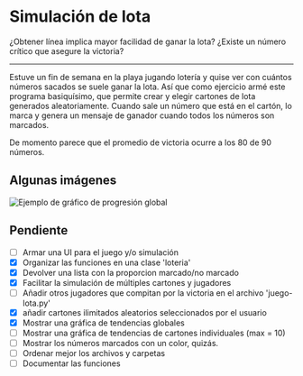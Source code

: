 # Simulación de lota

¿Obtener línea implica mayor facilidad de ganar la lota? ¿Existe un número crítico que asegure la victoria?

---

Estuve un fin de semana en la playa jugando lotería y quise ver con cuántos números sacados se suele ganar la lota. Así que como ejercicio armé este programa basiquísimo, que permite crear y elegir cartones de lota generados aleatoriamente. Cuando sale un número que está en el cartón, lo marca y genera un mensaje de ganador cuando todos los números son marcados. 

De momento parece que el promedio de victoria ocurre a los 80 de 90 números. 

## Algunas imágenes
![Ejemplo de gráfico de progresión global](https://github.com/bmmedinac/lota/blob/main/img/plot_progresion.png)

## Pendiente

- [ ]  Armar una UI para el juego y/o simulación
- [x]  Organizar las funciones en una clase 'loteria'
- [x]  Devolver una lista con la proporcion marcado/no marcado
- [x]  Facilitar la simulación de múltiples cartones y jugadores
- [ ]  Añadir otros jugadores que compitan por la victoria en el archivo 'juego-lota.py'
- [x]  añadir cartones ilimitados aleatorios seleccionados por el usuario
- [x]  Mostrar una gráfica de tendencias globales
- [ ]  Mostrar una gráfica de tendencias de cartones individuales (max = 10)
- [ ]  Mostrar los números marcados con un color, quizás.
- [ ]  Ordenar mejor los archivos y carpetas
- [ ]  Documentar las funciones
